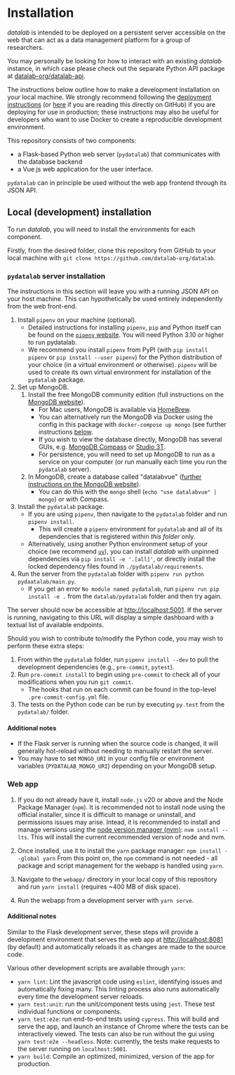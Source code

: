 # Installation

*datalab* is intended to be deployed on a persistent server accessible on the web that can act as a data management platform
for a group of researchers.

You may personally be looking for how to interact with an existing *datalab*
instance, in which case please check out the separate Python API package at
[datalab-org/datalab-api](https://github.com/datalab-org/datalab-python-api).


The instructions below outline how to make a development installation on your local machine.
We strongly recommend following the [deployment instructions](deployment.md) (or [here](https://the-datalab.readthedocs.io/en/latest/deployment) if you are reading this directly on GitHub) if you are deploying for use in production; these instructions may also be useful for developers who want to use Docker to create a reproducible development environment.

This repository consists of two components:

- a Flask-based Python web server (`pydatalab`) that communicates with the database backend
- a Vue.js web application for the user interface.

`pydatalab` can in principle be used without the web app frontend through its JSON API.

## Local (development) installation

To run *datalab*, you will need to install the environments for each component.

Firstly, from the desired folder, clone this repository from GitHub to your local machine with `git clone https://github.com/datalab-org/datalab`.

### `pydatalab` server installation

The instructions in this section will leave you with a running JSON API on your host machine.
This can hypothetically be used entirely independently from the web front-end.

1. Install `pipenv` on your machine (optional).
    - Detailed instructions for installing `pipenv`, `pip` and Python itself can be found on the [`pipenv` website](https://pipenv.pypa.io/en/latest/install/#installing-pipenv). You will need Python 3.10 or higher to run pydatalab.
    - We recommend you install `pipenv` from PyPI (with `pip install pipenv` or `pip install --user pipenv`) for the Python distribution of your choice (in a virtual environment or otherwise). `pipenv` will be used to create its own virtual environment for installation of the `pydatalab` package.
1. Set up MongoDB.
    1. Install the free MongoDB community edition (full instructions on the [MongoDB website](https://docs.mongodb.com/manual/installation/)).
        * For Mac users, MongoDB is available via [HomeBrew](https://github.com/mongodb/homebrew-brew).
        - You can alternatively run the MongoDB via Docker using the config in this package with `docker-compose up mongo` (see further instructions [below](#deployment-with-docker).
        * If you wish to view the database directly, MongoDB has several GUIs, e.g. [MongoDB Compass](https://www.mongodb.com/products/compass) or [Studio 3T](https://robomongo.org/).
        - For persistence, you will need to set up MongoDB to run as a service on your computer (or run manually each time you run the `pydatalab` server).
    1. In MongoDB, create a database called "datalabvue" ([further instructions on the MongoDB website](https://www.mongodb.com/basics/create-database)).
        - You can do this with the `mongo` shell (`echo "use datalabvue" | mongo`) or with Compass.
1. Install the `pydatalab` package.
    - If you are using `pipenv`, then navigate to the `pydatalab` folder and run `pipenv install`.
        - This will create a `pipenv` environment for `pydatalab` and all of its dependencies that is registered within *this folder* only.
    - Alternatively, using another Python environment setup of your choice (we recommend [`uv`](https://github.com/astral-sh/uv)), you can install *datalab* with unpinned dependencies via `pip install -e '.[all]'`, or directly install the locked dependency files found in `./pydatalab/requirements`.
1. Run the server from the `pydatalab` folder with `pipenv run python pydaatalab/main.py`.
    - If you get an error `No module named pydatalab`, run `pipenv run pip install -e .` from the `datalab/pydatalab` folder and then try again.

The server should now be accessible at [http://localhost:5001](http://localhost:5001). If the server is running, navigating to this URL will display a simple dashboard with a textual list of available endpoints.

Should you wish to contribute to/modify the Python code, you may wish to perform these extra steps:

1. From within the `pydatalab` folder, run `pipenv install --dev` to pull the development dependencies (e.g., `pre-commit`, `pytest`).
1. Run `pre-commit install` to begin using `pre-commit` to check all of your modifications when you run `git commit`.
    - The hooks that run on each commit can be found in the top-level `.pre-commit-config.yml` file.
1. The tests on the Python code can be run by executing `py.test` from the `pydatalab/` folder.

#### Additional notes

- If the Flask server is running when the source code is changed, it will generally hot-reload without needing to manually restart the server.
- You may have to set `MONGO_URI` in your config file or environment variables (`PYDATALAB_MONGO_URI`) depending on your MongoDB setup.

### Web app

1. If you do not already have it, install `node.js` v20 or above and the Node Package Manager (`npm`).
It is recommended not to install node using the official installer, since it is difficult to manage or uninstall, and permissions issues may arise.
Intead, it is recommended to install and manage versions using the [node version manager (nvm)](https://github.com/nvm-sh/nvm#installing-and-updating): `nvm install --lts`.
This will install the current recommended version of node and nvm.

2. Once installed, use it to install the `yarn` package manager: `npm install --global yarn`
From this point on, the `npm` command is not needed - all package and script management for the webapp is handled using `yarn`.
3. Navigate to the `webapp/` directory in your local copy of this repository and run `yarn install` (requires ~400 MB of disk space).
4. Run the webapp from a development server with `yarn serve`.

#### Additional notes

Similar to the Flask development server, these steps will provide a development environment that serves the web app at [http://localhost:8081](http://localhost:8081) (by default) and automatically reloads it as changes are made to the source code.

Various other development scripts are available through `yarn`:

- `yarn lint`: Lint the javascript code using `eslint`, identifying issues and automatically fixing many. This linting process also runs automatically every time the development server reloads.
- `yarn test:unit`: run the unit/component tests using `jest`. These test individual functions or components.
- `yarn test:e2e`: run end-to-end tests using `cypress`. This will build and serve the app, and launch an instance of Chrome where the tests can be interactively viewed. The tests can also be run without the gui using ```yarn test:e2e --headless```. Note: currently, the tests make requests to the server running on `localhost:5001`.
- `yarn build`: Compile an optimized, minimized, version of the app for production.
